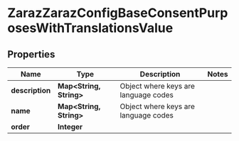 

# ZarazZarazConfigBaseConsentPurposesWithTranslationsValue


## Properties

| Name | Type | Description | Notes |
|------------ | ------------- | ------------- | -------------|
|**description** | **Map&lt;String, String&gt;** | Object where keys are language codes |  |
|**name** | **Map&lt;String, String&gt;** | Object where keys are language codes |  |
|**order** | **Integer** |  |  |



